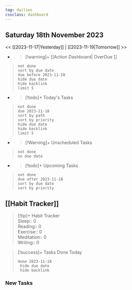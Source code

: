 ```yaml
---
tag: dailies
cssclass: dashboard
---
```

## Saturday 18th November 2023

<< [[2023-11-17|Yesterday]] | [[2023-11-19|Tomorrow]] >>

- > [!warning]+ [[Action Dashboard| OverDue ]]
> ```tasks
> not done
> sort by due date
> due before 2023-11-18
> hide due date
> hide backlink
> limit 5
> ```

- > [!todo]+ Today's Tasks
> ```tasks
> not done
> due 2023-11-18
> sort by path
> sort by priority
> hide due date
> hide backlink
> limit 5
> ```

- > [!Warning]+ Unscheduled Tasks  
 > ```tasks  
 > not done  
 > no due date

- > [!todo]+ Upcoming Tasks
> ```tasks  
> not done  
> due after 2023-11-18  
> sort by due date
> sort by priority  

## [[Habit Tracker]]
> [!tip]+ Habit Tracker  
> Sleep:: 0  
> Reading:: 0  
> Exercise:: 0  
> Meditation:: 0  
> Writing:: 0


> [!success]+ Tasks Done Today
> ```tasks 
> done 2023-11-18
>  hide due date
>  hide backlink
### New Tasks

